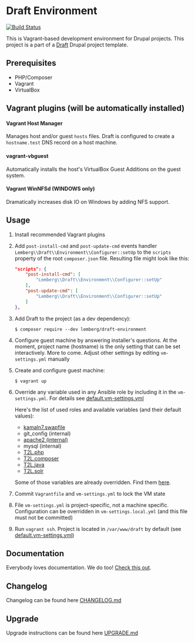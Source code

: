 # Draft Environment

[![Build Status](https://travis-ci.org/lemberg/draft-environment.svg?branch=2.x.x)](https://travis-ci.org/lemberg/draft-environment)

This is Vagrant-based development environment for Drupal projects. This project is a part of a [Draft](https://github.com/lemberg/draft-template) Drupal project template.

## Prerequisites

- PHP/Composer
- Vagrant
- VirtualBox

## Vagrant plugins (will be automatically installed)

#### Vagrant Host Manager

Manages host and/or guest `hosts` files. Draft is configured to create a `hostname.test` DNS record on a host machine.

#### vagrant-vbguest

Automatically installs the host's VirtualBox Guest Additions on the guest system.

#### Vagrant WinNFSd (WINDOWS only)

Dramatically increases disk IO on Windows by adding NFS support.

## Usage

1. Install recommended Vagrant plugins

1. Add `post-install-cmd` and `post-update-cmd` events handler `Lemberg\\Draft\\Environment\\Configurer::setUp` to the `scripts` property of the root `composer.json` file. Resulting file might look like this:

    ```json
    "scripts": {
        "post-install-cmd": [
            "Lemberg\\Draft\\Environment\\Configurer::setUp"
        ],
        "post-update-cmd": [
            "Lemberg\\Draft\\Environment\\Configurer::setUp"
        ]
    },
    ```

1. Add Draft to the project (as a dev dependency):

    ```
    $ composer require --dev lemberg/draft-environment
    ```

1. Configure guest machine by answering installer's questions. At the moment, project name (hostname) is the only setting that can be set interactively. More to come. Adjust other settings by editing `vm-settings.yml` manually

1. Create and configure guest machine:

    ```
    $ vagrant up
    ```

1. Override any variable used in any Ansible role by including it in the `vm-settings.yml`. For details see [default.vm-settings.yml](/default.vm-settings.yml)

    Here's the list of used roles and available variables (and their default values):

    - [kamaln7.swapfile](https://github.com/kamaln7/ansible-swapfile/blob/master/defaults/main.yml)
    - git_config (internal)
    - [apache2 (internal)](/provisioning/playbooks/roles/apache2/defaults/main.yml)
    - mysql (internal)
    - [T2L.php](https://github.com/T2L/ansible-role-php/blob/1.1.1/defaults/main.yml)
    - [T2L.composer](https://github.com/T2L/ansible-role-composer/blob/2.0.2/defaults/main.yml)
    - [T2L.java](https://github.com/T2L/ansible-role-java/blob/1.0.1/defaults/main.yml)
    - [T2L.solr](https://github.com/T2L/ansible-role-solr/blob/1.2.0/defaults/main.yml)

    Some of those variables are already overridden. Find them [here](/provisioning/playbooks/vars).

1. Commit `Vagrantfile` and `vm-settings.yml` to lock the VM state

1. File `vm-settings.yml` is project-specific, not a machine specific. Configuration can be overridden in `vm-settings.local.yml` (and this file must not be committed)

1. Run `vagrant ssh`. Project is located in `/var/www/draft` by default (see [default.vm-settings.yml](/default.vm-settings.yml#L23))

## Documentation

Everybody loves documentation. We do too! [Check this out](/docs).

## Changelog

Changelog can be found here [CHANGELOG.md](/CHANGELOG.md)

## Upgrade

Upgrade instructions can be found here [UPGRADE.md](/UPGRADE.md)
